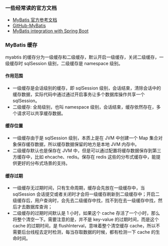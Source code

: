 ### 一些经常读的官方文档

- [MyBatis 官方参考文档](https://mybatis.org/mybatis-3/zh_CN/index.html)
- [GitHub-MyBatis](https://github.com/mybatis)
- [MyBatis integration with Spring Boot](https://github.com/mybatis/spring-boot-starter)

### MyBatis 缓存

myabtis 的缓存分为一级缓存和二级缓存，默认开启一级缓存，关闭二级缓存，一级缓存时 sqlSession 级别，二级缓存是 namespace 级别。

#### 作用范围

- 一级缓存是会话级别的缓存，即 sqlSession 级别，会话结束，清除会话中的缓存数据，实际代码中通过通过开启事务让多个数据库操作共享一个 sqlSession。
- 二级缓存: 全局级别，也叫 namespace 级别，会话结束，缓存依然存在，多个请求可以共享缓存数据。

#### 缓存位置

- 一级缓存由于是 sqlSession 级别，本质上是在 JVM 中创建一个 Map 集合对象保存缓存数据，所以缓存数据保留的地方是本地 JVM 内存中。
- 二级缓存默认也是保存在 JVM 中，但是可以通过配置将缓存数据保存到第三方缓存中，比如 ehcache、redis。保存在 redis 这些的分布式缓存中，能提供更好的分布式场景的支持。

#### 缓存过期

- 一级缓存无过期时间，只有生命周期，缓存会先放在一级缓存中，当 sqlSession 会话提交或者关闭时才会将一级缓存刷新到二级缓存中；开启二级缓存后，用户查询时，会先去二级缓存中找，找不到在去一级缓存中找，然后才去数据库查询；
- 二级缓存的过期时间默认是 1 小时，如果这个 cache 存活了一个小时，那么将整个清空一下。需要注意的是，并不是 key-value 的过期时间，而是这个 cache 的过期时间，是 flushInterval，意味着整个清空缓存 cache，所以不需要后台线程去定时检测，每当存取数据的时候，都有检测一下 cache 的生命时间。

